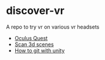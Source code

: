 # discover-vr

A repo to try vr on various vr headsets

- [Oculus Quest](./oculus-quest)
- [Scan 3d scenes](./Scan)
- [How to git with unity](https://thoughtbot.com/blog/how-to-git-with-unity)
